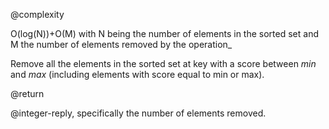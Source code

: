 @complexity

O(log(N))+O(M) with N being the number of elements in the
sorted set and M the number of elements removed by the operation_

Remove all the elements in the sorted set at key with a score between
_min_ and _max_ (including elements with score equal to min or max).

@return

@integer-reply, specifically the number of elements removed.



[1]: /p/redis/wiki/ReplyTypes